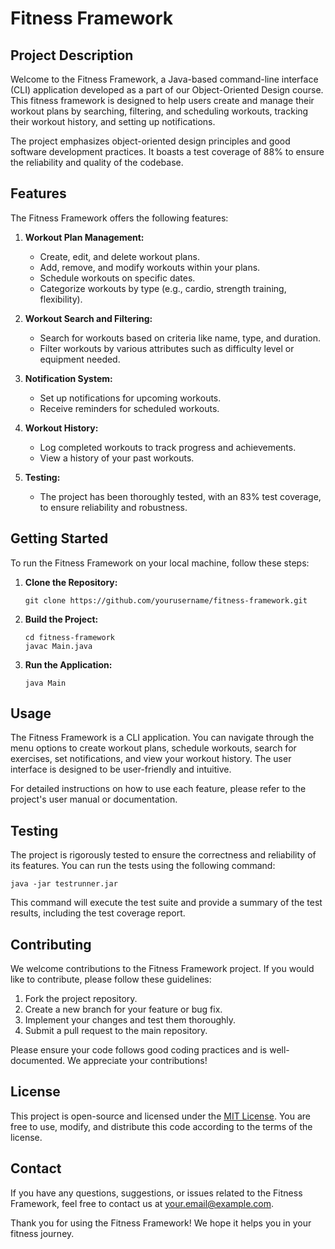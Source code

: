 # Fitness Framework

## Project Description

Welcome to the Fitness Framework, a Java-based command-line interface (CLI) application developed as a part of our Object-Oriented Design course. This fitness framework is designed to help users create and manage their workout plans by searching, filtering, and scheduling workouts, tracking their workout history, and setting up notifications.

The project emphasizes object-oriented design principles and good software development practices. It boasts a test coverage of 88% to ensure the reliability and quality of the codebase.

## Features

The Fitness Framework offers the following features:

1. **Workout Plan Management:**
   - Create, edit, and delete workout plans.
   - Add, remove, and modify workouts within your plans.
   - Schedule workouts on specific dates.
   - Categorize workouts by type (e.g., cardio, strength training, flexibility).

2. **Workout Search and Filtering:**
   - Search for workouts based on criteria like name, type, and duration.
   - Filter workouts by various attributes such as difficulty level or equipment needed.

3. **Notification System:**
   - Set up notifications for upcoming workouts.
   - Receive reminders for scheduled workouts.

4. **Workout History:**
   - Log completed workouts to track progress and achievements.
   - View a history of your past workouts.

5. **Testing:**
   - The project has been thoroughly tested, with an 83% test coverage, to ensure reliability and robustness.

## Getting Started

To run the Fitness Framework on your local machine, follow these steps:

1. **Clone the Repository:**
   ```shell
   git clone https://github.com/yourusername/fitness-framework.git
   ```

2. **Build the Project:**
   ```shell
   cd fitness-framework
   javac Main.java
   ```

3. **Run the Application:**
   ```shell
   java Main
   ```

## Usage

The Fitness Framework is a CLI application. You can navigate through the menu options to create workout plans, schedule workouts, search for exercises, set notifications, and view your workout history. The user interface is designed to be user-friendly and intuitive.

For detailed instructions on how to use each feature, please refer to the project's user manual or documentation.

## Testing

The project is rigorously tested to ensure the correctness and reliability of its features. You can run the tests using the following command:

```shell
java -jar testrunner.jar
```

This command will execute the test suite and provide a summary of the test results, including the test coverage report.

## Contributing

We welcome contributions to the Fitness Framework project. If you would like to contribute, please follow these guidelines:

1. Fork the project repository.
2. Create a new branch for your feature or bug fix.
3. Implement your changes and test them thoroughly.
4. Submit a pull request to the main repository.

Please ensure your code follows good coding practices and is well-documented. We appreciate your contributions!

## License

This project is open-source and licensed under the [MIT License](LICENSE). You are free to use, modify, and distribute this code according to the terms of the license.

## Contact

If you have any questions, suggestions, or issues related to the Fitness Framework, feel free to contact us at [your.email@example.com](mailto:your.email@example.com).

Thank you for using the Fitness Framework! We hope it helps you in your fitness journey.
